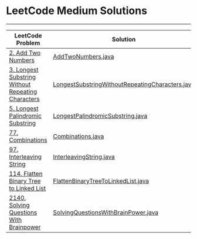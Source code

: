 # LeetCode Medium Solutions

---

| LeetCode Problem                                                                                                                   | Solution                                                                                           |
|------------------------------------------------------------------------------------------------------------------------------------|----------------------------------------------------------------------------------------------------|
| [2. Add Two Numbers](https://leetcode.com/problems/add-two-numbers/)                                                               | [AddTwoNumbers.java](AddTwoNumbers.java)                                                           |
| [3. Longest Substring Without Repeating Characters](https://leetcode.com/problems/longest-substring-without-repeating-characters/) | [LongestSubstringWithoutRepeatingCharacters.java](LongestSubstringWithoutRepeatingCharacters.java) |
| [5. Longest Palindromic Substring](https://leetcode.com/problems/longest-palindromic-substring/)                                   | [LongestPalindromicSubstring.java](LongestPalindromicSubstring.java)                               |
| [77. Combinations](https://leetcode.com/problems/combinations/)                                                                    | [Combinations.java](Combinations.java)                                                             |
| [97. Interleaving String](https://leetcode.com/problems/interleaving-string/)                                                      | [InterleavingString.java](InterleavingString.java)                                                 |
| [114. Flatten Binary Tree to Linked List](https://leetcode.com/problems/flatten-binary-tree-to-linked-list/)                       | [FlattenBinaryTreeToLinkedList.java](FlattenBinaryTreeToLinkedList.java)                           |
| [2140. Solving Questions With Brainpower](https://leetcode.com/problems/solving-questions-with-brainpower/)                        | [SolvingQuestionsWithBrainPower.java](SolvingQuestionsWithBrainPower.java)                         |
